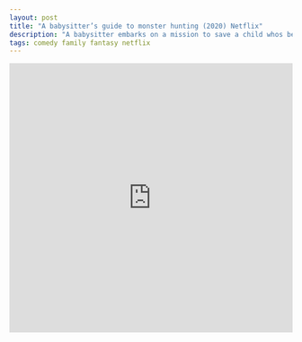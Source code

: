```yaml
---
layout: post
title: "A babysitter’s guide to monster hunting (2020) Netflix"
description: "A babysitter embarks on a mission to save a child whos been abducted by monsters."
tags: comedy family fantasy netflix
---
```

<div class="responsive-container">
<iframe src="https://drive.google.com/file/d/1IitNYicEkfe0vWM4A1JmdN-5s5LzP2qo/preview" frameborder="0" marginwidth="0" marginheight="0" scrolling="NO" width="100%" height="480" allowfullscreen></iframe>
<div style="width: 80px; height: 80px; position: absolute; opacity: 0; right: 0px; top: 0px;"> </div></div>